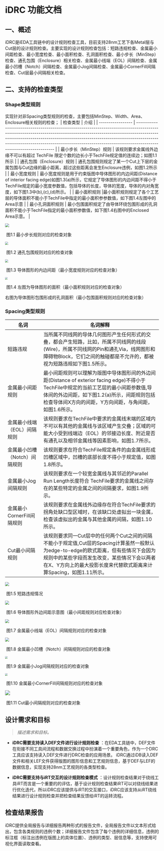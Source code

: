 # iDRC 功能文档

## 一、概述

iDRC是iEDA工具链中的设计规则检查工具，目前支持28nm工艺下各Metal层与Cut层的设计规则检查。主要实现的设计规则检查包括：短路违规检查、金属最小间距检查、最小宽度检查、最小面积检查、孔洞面积检查、最小步长（MinStep）检查、通孔包围（Enclosure）相关检查、金属最小线端（EOL）间隔检查、金属最小凹槽（Notch）间隔检查、金属最小Jog间隔检查、金属最小CornerFill间隔检查、Cut层最小间隔相关检查。


## 二、支持的检查类型
### Shape类型规则
实现针对非Spacing类型规则的检查，主要包括MinStep、Width、Area、Enclosure相关规则的检查；
| 检查类型              |      介绍                                                                                                                                                                                                                                                                                                                                             |
| ----------------- | ------------------------------------------------------------------------------------------------------------------------------------------------------------------------------------------------------------------------------------------------------------------------------------------------------------------------------------------------------------ |
|  最小步长（MinStep）规则  |  该规则要求金属线外边缘不可以有超过 TechFile 限定个数的边长小于TechFile规定值的连续边；如图1.1所示                                                                                            |
| 通孔包围（Enclosure）规则   |     通孔包围规则规定了某一个Cut上下层的金属包围与Cut边缘的最小距离，超过这些距离会发生Enclosure违例，如图1.2所示     |
|  最小宽度规则      | 最小宽度规则是用于约束版图中导体图形的内边间距(Distance of interior facing edge)如图1.3(a)所示，它规定了导体图形的内边间距不得小于TechFile规定的最小宽度参数值，包括导体的长度，导体的宽度，导体的内对角宽度，如下图1.3中(b),(c),(d)所示。                                             |
|   最小面积规则    |最小面积规则规定了各个工艺层的导体面积不能小于TechFile中指定的最小面积参参数值，如下图1.4左图中的Area示意                                                |
|  最小孔洞面积规则   | 最小包围面积规定了由导体环绕包围形成的孔洞面积不能小于TechFile指定的最小面积参数值，如下图1.4右图中的Enclosed Area示意。                                             |

<img src="doc/md/图片/minstep.png" style="zoom:80%;" />

​                                               图1.1 最小步长规则对应的检查对象

<img src="doc/md/图片/enclosure.png" style="zoom:60%;" />

​                                               图1.2 通孔包围规则对应的检查对象

<img src="doc/md/图片/图片1.3.png" style="zoom:60%;" />

​                                               图1.3 导体图形的内边间距（最小宽度规则对应的检查对象）
​                                                 

<img src="doc/md/图片/图片1.4.png" style="zoom:50%;" />

​                                               图1.4 左图为导体图形的面积（最小面积规则对应的检查对象）

​                                                         右图为导体图形包围形成的孔洞面积（最小包围面积规则对应的检查对象）

### Spacing类型规则
| 名词              | 名词解释                                                                                                                                                                                                                                                                                                                                                     |
| ----------------- | ------------------------------------------------------------------------------------------------------------------------------------------------------------------------------------------------------------------------------------------------------------------------------------------------------------------------------------------------------------ |
| 短路违规          | 当所属不同线网的导体几何图形产生任何形式的交叠，都会产生短路，比如，所属不同线网的线段(Wire)，所属不同线网的Pin和通孔Via，线网图形和障碍物Block，它们之间的触碰都是不允许的，都被视为短路违规如下图1.5所示。                                                                                                                                                     |
| 金属最小间距规则      | 最小间距规则可以理解为版图中导体图形间的外边间距(Distance of exterior facing edge)不得小于TechFile中规定的当前工艺层的最小间距参数值,导体间的外边间距，如下图1.2(a)所示，间距规则包括检查导体间X方向的间距，Y方向间距，与角间距，如图1.6所示。                                             |
| 金属最小线端（EOL）间隔规则    | 该规则要求在TechFile中要求的金属线末端的区域内不可以有其他的金属线与该区域产生交叠；区域的可能大小受到线端边（EOL）的邻接边长度、附近是否有通孔以及相邻金属线等因素影响，如图1.7所示。                      |
| 金属最小凹槽（Notch）间隔规则    | 该规则要求在符合TechFile规定条件的由金属线形成凹槽区域中，凹槽的底部长度不得小于规定值，如图1.8所示。                    |
| 金属最小Jog间隔规则    | 该规则要求在一个较宽金属线与其邻近的Parallel Run Length长度符合 TechFile要求的金属线之间存在的某些特定的金属之间的间隔要求，如图1.9所示。            |
| 金属最小CornerFill间隔规则    | 该规则要求在金属线外边缘存在符合TechFile要求的拐角处缺口型区域时，在该缺口处虚拟出一块金属，检查该虚拟出的金属与其他金属的间隔，如图1.10所示。          |
| Cut最小间隔规则    | 该规则要求同一Cut层中的任何两个Cut之间的间隔不能小于规定值,Cut层的Spacing计算虽然一般默认为edge-to-edge的欧式距离，但有些情况下会因为规则中的某些字段而发生改变，某些情况下会以两者在X、Y方向上的最大投影长度来代替欧式距离来计算Spacing，如图1.11所示。          |

<img src="doc/md/图片/图片1.1.png" style="zoom:80%;" />

​                                               图1.5 短路违规情况

<img src="doc/md/图片/图1.2.png" style="zoom:80%;" />

​                                               图1.6 导体图形外边间距示意图（最小间距规则对应检查对象）

<img src="doc/md/图片/EOL.png" style="zoom:80%;" />

​                                               图1.7  金属最小线端（EOL）间隔规则对应的检查对象

<img src="doc/md/图片/notch.png" style="zoom:80%;" />

​                                               图1.8 金属最小凹槽（Notch）间隔规则对应的检查对象

<img src="doc/md/图片/jog.png" style="zoom:50%;" />

​                                               图1.9 金属最小Jog间隔规则对应的检查对象

<img src="doc/md/图片/corner_fill.png" style="zoom:50%;" />

​                                               图1.10 金属最小CornerFill间隔规则对应的检查对象

<img src="doc/md/图片/cut_spacing.png" style="zoom:100%;" />

​                                               图1.11 Cut最小间隔规则对应的检查对象

## 设计需求和目标

> *描述需求和目标。*

* **iDRC需要支持读入DEF文件进行设计规则检查**  ：在EDA工具链中，DEF文件在衔接不同工具间流程和数据交换过程中扮演着一个重要角色，作为一个DRC工具应该支持读入DEF文件进行DRC检查的应用场景。 iDRC通过iDB读入DEF文件和相关LEF文件获得版图的图形信息和工艺规则信息，基于DEF与LEF的数据信息，实现支持28nm工艺规则的各类型检查。

* **iDRC需要支持与iRT交互的设计规则检查模式** ：设计规则检查结果对于绕线工具iRT而言是一个重要的的评估，基于设计规则检查结果iRT可以对绕线结果进行优化迭代，所以iDRC应该提供与iRT的交互接口，iDRC应该支持从iRT绕线结果进行设计规则检查并把检查结果反馈给iRT的运转流程。

## 检查结果报告
iDRC提供全局报告与详细报告两种形式的报告文件，全局报告文件以文本形式给出，包含各类规则的违例个数；详细报告文件包含了每个违例的详细信息，违例的标注框（标注出违例在版图上的具体位置）、违例的类型、层信息等，支持使用可视化界面读取查看。